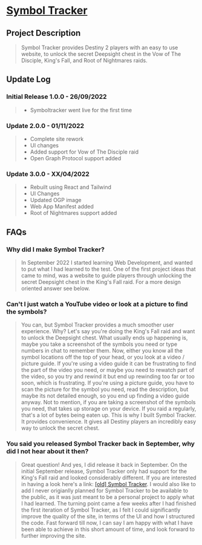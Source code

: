 # [Symbol Tracker](https://symboltracker.net)

## Project Description
> Symbol Tracker provides Destiny 2 players with an easy to use website, to unlock the secret Deepsight chest in the Vow of The Disciple, King's Fall, and Root of Nightmares raids.

## Update Log

### Initial Release 1.0.0 - 26/09/2022
> * Symboltracker went live for the first time

### Update 2.0.0 - 01/11/2022
> * Complete site rework
> * UI changes
> * Added support for Vow of The Disciple raid
> * Open Graph Protocol support added

### Update 3.0.0 - XX/04/2022
> * Rebuilt using React and Tailwind
> * UI Changes
> * Updated OGP image
> * Web App Manifest added
> * Root of Nightmares support added

## FAQs

### Why did I make Symbol Tracker?
> In September 2022 I started learning Web Development, and wanted to put what I had learned to the test. 
> One of the first project ideas that came to mind, was a website to guide players through unlocking the 
> secret Deepsight chest in the King's Fall raid. For a more design oriented answer see below.

### Can't I just watch a YouTube video or look at a picture to find the symbols?
> You can, but Symbol Tracker provides a much smoother user experience. Why? Let's say you're doing the King's Fall raid and want to unlock the Deepsight chest.
What usually ends up happening is, maybe you take a screenshot of the symbols you need or type numbers in chat to remember them. Now, either you know all the 
symbol locations off the top of your head, or you look at a video / picture guide. If you're using a video guide it can be frustrating to find the part of the video you need, or maybe you need to rewatch part of the video, so you try and rewind it but end up rewinding too far or too soon, which is frustrating. If you're using
a picture guide, you have to scan the picture for the symbol you need, read the description, but maybe its not detailed enough, so you end up finding a video 
guide anyway. Not to mention, if you are taking a screenshot of the symbols you need, that takes up storage on your device.
If you raid a regularly, that's a lot of bytes being eaten up. This is why I built Symbol Tracker. It provides convenience. It gives all Destiny players an incredibly easy way to unlock the secret chest.

### You said you released Symbol Tracker back in September, why did I not hear about it then?
> Great question! And yes, I did release it back in September. On the initial September release, Symbol Tracker only had support for the King's Fall raid and looked
> considerably different. If you are interested in having a look here's a link: [[old] Symbol Tracker](https://astral-lab.github.io/Symbol-Tracker-V1/).
> I would also like to add I never origianlly planned for Symbol Tracker to be available to the public, as it was just meant to be a personal project to apply what I
> had learned. The turning point came a few weeks after I had finished the first iteration of Symbol Tracker, as I felt I could significantly improve the quality of 
> the site, in terms of the UI and how I structured the code. Fast forward till now, I can say I am happy with what I have been able to
> achieve in this short amount of time, and look forward to further improving the site. 
